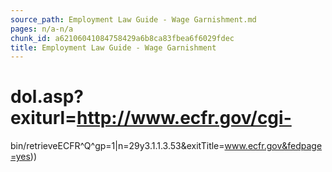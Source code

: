 ```yaml
---
source_path: Employment Law Guide - Wage Garnishment.md
pages: n/a-n/a
chunk_id: a62106041084758429a6b8ca83fbea6f6029fdec
title: Employment Law Guide - Wage Garnishment
---
```

# dol.asp?exiturl=http://www.ecfr.gov/cgi-

bin/retrieveECFR^Q^gp=1|n=29y3.1.1.3.53&exitTitle=www.ecfr.gov&fedpage=yes))
